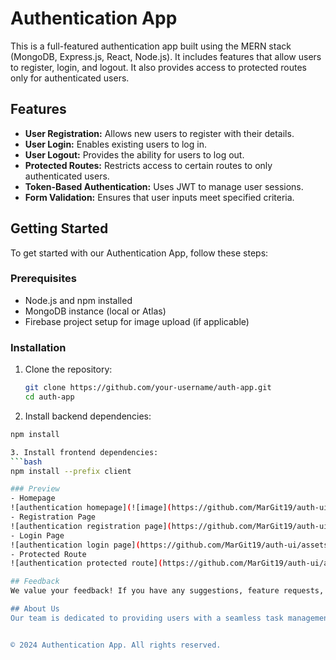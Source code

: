 # Authentication App
This is a full-featured authentication app built using the MERN stack (MongoDB, Express.js, React, Node.js). It includes features that allow users to register, login, and logout. It also provides access to protected routes only for authenticated users.

## Features
- **User Registration:** Allows new users to register with their details.
- **User Login:** Enables existing users to log in.
- **User Logout:** Provides the ability for users to log out.
- **Protected Routes:** Restricts access to certain routes to only authenticated users.
- **Token-Based Authentication:** Uses JWT to manage user sessions.
- **Form Validation:** Ensures that user inputs meet specified criteria.

## Getting Started
To get started with our Authentication App, follow these steps:
### Prerequisites
- Node.js and npm installed
- MongoDB instance (local or Atlas)
- Firebase project setup for image upload (if applicable)
### Installation

1. Clone the repository:
   ```bash
   git clone https://github.com/your-username/auth-app.git
   cd auth-app

2. Install backend dependencies:
  ```bash
  npm install

3. Install frontend dependencies:
  ```bash
  npm install --prefix client

### Preview
- Homepage
![authentication homepage](![image](https://github.com/MarGit19/auth-ui/assets/134662796/7b66aaec-e082-4e94-81df-9f96d3a010ab)
- Registration Page
![authentication registration page](https://github.com/MarGit19/auth-ui/assets/134662796/5843726f-bf15-40c5-963b-118436d196a8)
- Login Page
![authentication login page](https://github.com/MarGit19/auth-ui/assets/134662796/66f8e1f4-1a7b-4648-8f5b-60791459e243)
- Protected Route
![authentication protected route](https://github.com/MarGit19/auth-ui/assets/134662796/66cdd93d-5b5d-4d76-a058-7b2515d4b28e)

## Feedback
We value your feedback! If you have any suggestions, feature requests, or encounter any issues while using our app, please don't hesitate to reach out to us. You can contact us via email at martin.uche.dev@gmail.com.

## About Us
Our team is dedicated to providing users with a seamless task management experience. We strive to continually improve our app and add new features to meet the evolving needs of our users. Thank you for choosing our Authentication App!


© 2024 Authentication App. All rights reserved.
